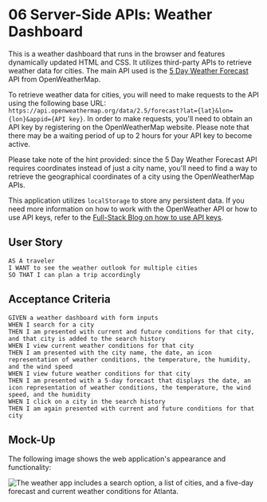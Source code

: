 # 06 Server-Side APIs: Weather Dashboard

This is a weather dashboard that runs in the browser and features dynamically updated HTML and CSS. It utilizes third-party APIs to retrieve weather data for cities. The main API used is the [5 Day Weather Forecast](https://openweathermap.org/forecast5) API from OpenWeatherMap.

To retrieve weather data for cities, you will need to make requests to the API using the following base URL: `https://api.openweathermap.org/data/2.5/forecast?lat={lat}&lon={lon}&appid={API key}`. In order to make requests, you'll need to obtain an API key by registering on the OpenWeatherMap website. Please note that there may be a waiting period of up to 2 hours for your API key to become active.

Please take note of the hint provided: since the 5 Day Weather Forecast API requires coordinates instead of just a city name, you'll need to find a way to retrieve the geographical coordinates of a city using the OpenWeatherMap APIs.

This application utilizes `localStorage` to store any persistent data. If you need more information on how to work with the OpenWeather API or how to use API keys, refer to the [Full-Stack Blog on how to use API keys](https://coding-boot-camp.github.io/full-stack/apis/how-to-use-api-keys).

## User Story

```
AS A traveler
I WANT to see the weather outlook for multiple cities
SO THAT I can plan a trip accordingly
```

## Acceptance Criteria

```
GIVEN a weather dashboard with form inputs
WHEN I search for a city
THEN I am presented with current and future conditions for that city, and that city is added to the search history
WHEN I view current weather conditions for that city
THEN I am presented with the city name, the date, an icon representation of weather conditions, the temperature, the humidity, and the wind speed
WHEN I view future weather conditions for that city
THEN I am presented with a 5-day forecast that displays the date, an icon representation of weather conditions, the temperature, the wind speed, and the humidity
WHEN I click on a city in the search history
THEN I am again presented with current and future conditions for that city
```

## Mock-Up

The following image shows the web application's appearance and functionality:

![The weather app includes a search option, a list of cities, and a five-day forecast and current weather conditions for Atlanta.](./Assets/06-server-side-apis-homework-demo.png)
